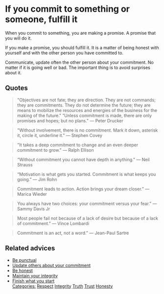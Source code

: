 # If you commit to something or someone, fulfill it

When you commit to something, you are making a promise. A promise that you will do it.

If you make a promise, you should fulfill it. It is a matter of being honest with yourself and with the other person you have committed to.

Communicate, update often the other person about your commitment. No matter if it is going well or bad. The important thing is to avoid surprises about it.

## Quotes

> "Objectives are not fate; they are direction. They are not commands; they are commitments. They do not determine the future; they are means to mobilize the resources and energies of the business for the making of the future." ”Unless commitment is made, there are only promises and hopes; but no plans." ― Peter Drucker

> "Without involvement, there is no commitment. Mark it down, asterisk it, circle it, underline it." ― Stephen Covey

> ”It takes a deep commitment to change and an even deeper commitment to grow." ― Ralph Ellison

> “Without commitment you cannot have depth in anything." ― Neil Strauss

> “Motivation is what gets you started. Commitment is what keeps you going.” ― Jim Rohn

> Commitment leads to action. Action brings your dream closer.” ― Marica Wieder

> You always have two choices: your commitment versus your fear.” ― Sammy Davis Jr

> Most people fail not because of a lack of desire but because of a lack of commitment.” ― Vince Lombardi

> Commitment is an act, not a word.” ― Jean-Paul Sartre


## Related advices

- [Be punctual](../Be%20punctual/index.md)
- [Update others about your commitment](../Update%20others%20about%20your%20commitment/index.md)
- [Be honest](../Be%20honest/index.md)
- [Maintain your integrity](../Maintain%20your%20integrity/index.md)
- [Finish what you start](../Finish%20what%20you%20start/index.md)
<br/>[Categories:](../Categories/index.md) [Respect](../Categories/Respect.md) [Integrity](../Categories/Integrity.md) [Truth](../Categories/Truth.md) [Trust](../Categories/Trust.md) [Honesty](../Categories/Honesty.md)